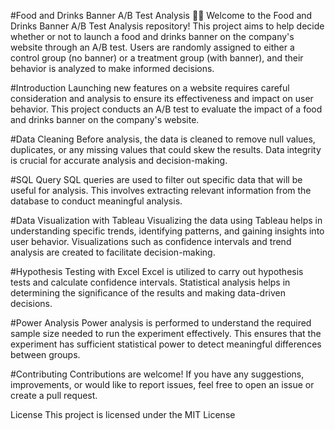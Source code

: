 #Food and Drinks Banner A/B Test Analysis 🍔🥤
Welcome to the Food and Drinks Banner A/B Test Analysis repository! This project aims to help decide whether or not to launch a food and drinks banner on the company's website through an A/B test. Users are randomly assigned to either a control group (no banner) or a treatment group (with banner), and their behavior is analyzed to make informed decisions.

#Introduction
Launching new features on a website requires careful consideration and analysis to ensure its effectiveness and impact on user behavior. This project conducts an A/B test to evaluate the impact of a food and drinks banner on the company's website.

#Data Cleaning
Before analysis, the data is cleaned to remove null values, duplicates, or any missing values that could skew the results. Data integrity is crucial for accurate analysis and decision-making.

#SQL Query
SQL queries are used to filter out specific data that will be useful for analysis. This involves extracting relevant information from the database to conduct meaningful analysis.

#Data Visualization with Tableau
Visualizing the data using Tableau helps in understanding specific trends, identifying patterns, and gaining insights into user behavior. Visualizations such as confidence intervals and trend analysis are created to facilitate decision-making.

#Hypothesis Testing with Excel
Excel is utilized to carry out hypothesis tests and calculate confidence intervals. Statistical analysis helps in determining the significance of the results and making data-driven decisions.

#Power Analysis
Power analysis is performed to understand the required sample size needed to run the experiment effectively. This ensures that the experiment has sufficient statistical power to detect meaningful differences between groups.

#Contributing
Contributions are welcome! If you have any suggestions, improvements, or would like to report issues, feel free to open an issue or create a pull request.

License
This project is licensed under the MIT License 
